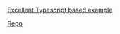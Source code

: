 
[Excellent Typescript based example](https://github.com/Sasha-belokur/graphql-upload-tutorial/blob/master/packages/client/src/App.tsx)

[Repo](https://github.com/jaydenseric/graphql-upload`)